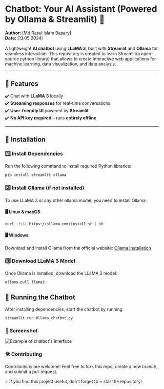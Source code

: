 # Chatbot: Your AI Assistant (Powered by Ollama & Streamlit) 🚀
**Author:** [Md Rasul Islam Bapary]  
**Date:** [13.05.2024]\
\
A lightweight **AI chatbot** using **LLaMA 3**, built with **Streamlit** and **Ollama** for seamless interaction. This repository is created to learn Streamlit(a open-source python library) that allows to create interactive web applications for machine learning, data visualization, and data analysis.

---

## 📌 Features  
✔️ Chat with **LLaMA 3** locally  
✔️ **Streaming responses** for real-time conversations  
✔️ **User-friendly UI** powered by **Streamlit**  
✔️ **No API key required** – runs **entirely offline**  

---

## 🔧 Installation  

### 1️⃣ Install Dependencies  
Run the following command to install required Python libraries:  
```bash
pip install streamlit ollama
```
### 2️⃣ Install Ollama (if not installed)
To use LLaMA 3 or any other ollama model, you need to install Ollama:

#### 🖥️ Linux & macOS
```bash
curl -fsSL https://ollama.com/install.sh | sh
```
#### 🖥️ Windows
Download and install Ollama from the official website: [Ollama Installation](https://ollama.com/)

### 3️⃣ Download LLaMA 3 Model
Once Ollama is installed, download the LLaMA 3 model:

```bash
ollama pull llama3
```
## 🚀 Running the Chatbot
After installing dependencies, start the chatbot by running:

```bash
streamlit run Ollama_chatbot.py
```
### 📸 Screenshot
![Example of chatbot's interface]()

### 🛠️ Contributing
Contributions are welcome! Feel free to fork this repo, create a new branch, and submit a pull request.


💡 If you find this project useful, don't forget to ⭐ star the repository!